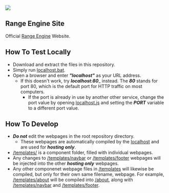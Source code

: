 [web_website]: https://rangeengine.tech
[file_localhostCommand]: /run_localhost.bat
[file_localhostNode]: /localhost.js
[file_navbar]: /templates/navbar.html
[file_footer]: /templates/footer.html
[file_about]: /templates/about.html
[file_about_host]: /about.html
[dir_templates]: /templates

![](GitHub_Readme.png)

## Range Engine Site
Official [Range Engine][web_website] Website.

## How To Test Locally
* Download and extract the files in this repository.
* Simply run [localhost.bat][file_localhostCommand].
* Open a browser and enter _**"localhost"**_ as your URL address.
  * If this doesn't work, try _**localhost:80**__ instead. The _**80**_ stands for port 80, which is the default port for HTTP traffic on most computers.
    * If the port is already in use by another other service, change the port value by opening [localhost.js][file_localhostNode] and setting the _**PORT**_ variable  to a different port value.

## How To Develop
* _**Do not**_ edit the webpages in the root repository directory.
  * These webpages are automatically compiled by the [localhost][file_localhostNode] and are used for _**hosting only**_.
* [/templates/][dir_templates] is a component folder, filled with individual webpages.
* Any changes to [/templates/navbar][file_navbar] or [/templates/footer][file_footer] webpages will be injected into the other _**hosting only**_ webpages.
* Any other componenet webpage files in [/templates][dir_templates] will likewise be compiled, but only for their own same filename, webpage. For example, [/templates/about][file_about] will be compiled into [/about][file_about_host], along with [/templates/navbar][file_navbar] and [/templates/footer][file_footer].